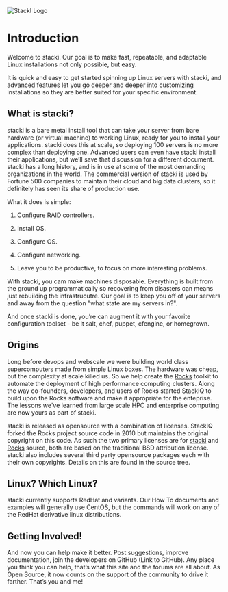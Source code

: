 ![StackI Logo](https://github.com/StackIQ/stacki/blob/master/logo.png?raw=true)

# Introduction

Welcome to stacki.
Our goal is to make fast, repeatable, and adaptable Linux installations not only possible, but easy.

It is quick and easy to get started spinning up Linux servers with stacki, and advanced features let you go deeper and deeper into customizing installations so they are better suited for your specific environment.


## What is stacki?

stacki is a bare metal install tool that can take your server from bare hardware (or virtual machine) to working Linux, ready for you to install your applications.
stacki does this at scale, so deploying 100 servers is no more complex than deploying one.
Advanced users can even have stacki install their applications, but we’ll save that discussion for a different document. stacki has a long history, and is in use at some of the most demanding organizations in the world.
The commercial version of stacki is used by Fortune 500 companies to maintain their cloud and big data clusters, so it definitely has seen its share of production use.

What it does is simple:

1. Configure RAID controllers.

2. Install OS.

3. Configure OS.

4. Configure networking.

5. Leave you to be productive, to focus on more interesting problems.

With stacki, you cam make machines disposable.
Everything is built from the ground up programmatically so recovering from disasters can means just rebuilding the infrastrucutre.
Our goal is to keep you off of your servers and away from the question "what state are my servers in?".

And once stacki is done, you’re can augment it with your favorite configuration toolset - be it salt, chef, puppet, cfengine, or homegrown.

## Origins

Long before devops and webscale we were building world class supercomputers made from simple Linux boxes.
The hardware was cheap, but the complexity at scale killed us.
So we help create the [Rocks](http://www.rocksclusters.org) toolkit to automate the deployment of high performance computing clusters.
Along the way co-founders, developers, and users of Rocks started StackIQ to build upon the Rocks software and make it appropriate for the enteprise.
The lessons we've learned from large scale HPC and enterprise computing are now yours as part of stacki.

stacki is released as opensource with a combination of licenses.
StackIQ forked the Rocks project source code in 2010 but maintains the original copyright on this code.
As such the two primary licenses are for [stacki](copyright-stacki) and [Rocks](copyright-rocks) source,
both are based on the traditional BSD attribution license.
stacki also includes several third party opensource packages each with their own copyrights.
Details on this are found in the source tree.

## Linux? Which Linux?

stacki currently supports RedHat and variants.
Our How To documents and examples will generally use CentOS, but the commands will work on any of the RedHat derivative linux distributions.

## Getting Involved!

And now you can help make it better.
Post suggestions, improve documentation, join the developers on GitHub (Link to GitHub).
Any place you think you can help, that’s what this site and the forums are all about.
As Open Source, it now counts on the support of the community to drive it farther.
That’s you and me!


